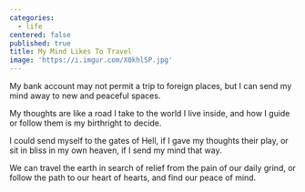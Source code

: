 ```yaml
---
categories:
  - life
centered: false
published: true
title: My Mind Likes To Travel
image: 'https://i.imgur.com/X0khlSP.jpg'
---
```

My bank account may not permit 
a trip to foreign places, 
but I can send my mind away 
to new and peaceful spaces. 

My thoughts are like a road I take
to the world I live inside,
and how I guide or follow them
is my birthright to decide.

I could send myself to the gates of Hell,
if I gave my thoughts their play,
or sit in bliss in my own heaven,
if I send my mind that way.

We can travel the earth
in search of relief
from the pain of our daily grind,
or follow the path
to our heart of hearts,
and find our peace of mind.




 




